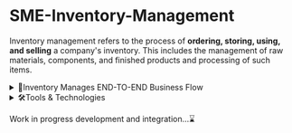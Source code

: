 # SME-Inventory-Management
Inventory management refers to the process of **ordering, storing, using, and selling** a company's inventory.
This includes the management of raw materials, components, and finished products and processing of such items.

<!-- Summary start -->
<details>
  <summary>
  🎯Inventory Manages END-TO-END Business Flow
  </summary>

1. Business Product's Management
2. Business Supplier's Management
3. Customer's Management
4. Product Sales Management
5. Product Return Management
6. Product Buy/Purchase Management
7. Business Expense Management
8. Product Stock Management
9. Business Profit-Loss-Growth
10. And More...

</details>

<details>
  <summary>
  🛠️Tools & Technologies 
  </summary>

### Core
1. Python 
2. Django
3. Django REST Framework
4. Postgres
### Testing and Linting
1. pytest
2. Coverage.py
3. Flake8
4. Black
5. isort

### Services
1. Docker
2. Github
3. Github Actions
4. Heroku

</details>
<!-- Summary end -->

Work in progress development and integration...⌛
